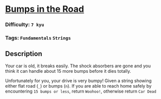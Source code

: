 # [Bumps in the Road](https://www.codewars.com/kata/57ed30dde7728215300005fa)

### Difficulty: `7 kyu`

### Tags: `Fundamentals` `Strings`

## Description

Your car is old, it breaks easily. The shock absorbers are gone and you think it can handle about 15 more bumps before it dies totally.

Unfortunately for you, your drive is very bumpy! Given a string showing either flat road (`_`) or bumps (`n`). If you are able to reach home safely by encountering `15 bumps or less`, return `Woohoo!`, otherwise return `Car Dead`